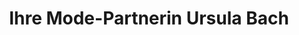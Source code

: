 ---
title: "Ihre Mode-Partnerin Ursula Bach"
url: /berlin/ihre-mode-partnerin-ursula-bach/
shop: Kleidung
---